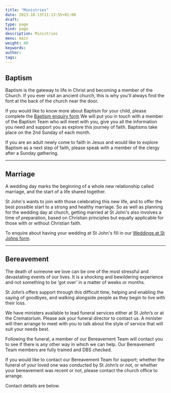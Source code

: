 ```yaml
---
title: "Ministries"
date: 2023-10-13T11:13:55+01:00
draft: 
type: page
kind: page
description: Ministries
menu: main
weight: 40
keywords:
author: 
tags: 
---
```

## Baptism
Baptism is the gateway to life in Christ and becoming a member of the Church. If you ever visit an ancient church, this is why you'll always find the font at the back of the church near the door.

If you would like to know more about Baptism for your child, please complete the [Baptism enquiry form](/baptism) We will put you in touch with a member of the Baptism Team who will meet with you, give you all the information you need and support you as explore this journey of faith.  Baptisms take place on the 2nd Sunday of each month.
 
If you are an adult newly come to faith in Jesus and would like to explore Baptism as a next step of faith, please speak with a member of the clergy after a Sunday gathering.

---

## Marriage

A wedding day marks the beginning of a whole new relationship called marriage, and the start of a life shared together.

St John's wants to join with those celebrating this new life, and to offer the best possible start to a strong and healthy marriage. So as well as planning for the wedding day at church, getting married at St John's also involves a time of preparation, based on Christian principles but equally applicable for those with or without Christian faith.

To enquire about having your wedding at St John's fill in our [Weddings at St Johns form](/weddings).

---

## Bereavement

The death of someone we love can be one of the most stressful and devastating events of our lives. It is a shocking and bewildering experience and not something to be ‘got over’ in a matter of weeks or months.

St John’s offers support through this difficult time, helping and enabling the saying of goodbyes, and walking alongside people as they begin to live with their loss.

We have ministers available to lead funeral services either at St John’s or at the Crematorium. Please ask your funeral director to contact us. A minister will then arrange to meet with you to talk about the style of service that will suit your needs best.

Following the funeral, a member of our Bereavement Team will contact you to see if there is any other way in which we can help. Our Bereavement Team members are fully trained and DBS checked.

If you would like to contact our Bereavement Team for support; whether the funeral of your loved one was conducted by St John’s or not, or whether your bereavement was recent or not, please contact the church office to arrange. 

Contact details are below.
